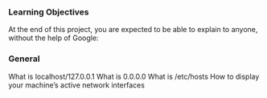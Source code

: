 ### Learning Objectives
At the end of this project, you are expected to be able to explain to anyone, without the help of Google:

### General
What is localhost/127.0.0.1
What is 0.0.0.0
What is /etc/hosts
How to display your machine’s active network interfaces

